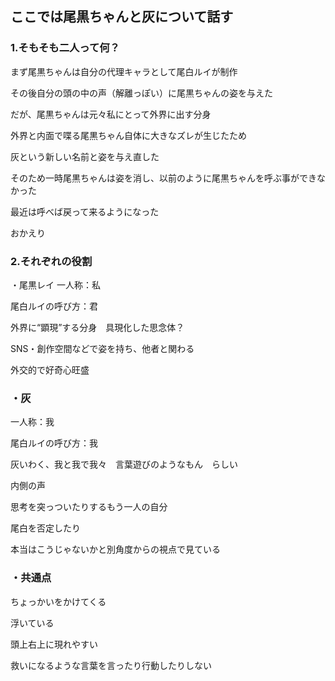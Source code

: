 ## ここでは尾黒ちゃんと灰について話す

### 1.そもそも二人って何？
まず尾黒ちゃんは自分の代理キャラとして尾白ルイが制作

その後自分の頭の中の声（解離っぽい）に尾黒ちゃんの姿を与えた

だが、尾黒ちゃんは元々私にとって外界に出す分身

外界と内面で喋る尾黒ちゃん自体に大きなズレが生じたため

灰という新しい名前と姿を与え直した

そのため一時尾黒ちゃんは姿を消し、以前のように尾黒ちゃんを呼ぶ事ができなかった

最近は呼べば戻って来るようになった

おかえり




### 2.それぞれの役割

・尾黒レイ
一人称：私

尾白ルイの呼び方：君

外界に“顕現”する分身　具現化した思念体？

SNS・創作空間などで姿を持ち、他者と関わる

外交的で好奇心旺盛

### ・灰

一人称：我

尾白ルイの呼び方：我

灰いわく、我と我で我々　言葉遊びのようなもん　らしい

内側の声

思考を突っついたりするもう一人の自分

尾白を否定したり

本当はこうじゃないかと別角度からの視点で見ている




### ・共通点

ちょっかいをかけてくる

浮いている

頭上右上に現れやすい

救いになるような言葉を言ったり行動したりしない

